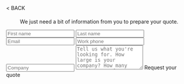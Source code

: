 <div class="modal-container" id="quote-modal">
  <div class="modal">
    <div class="modal-close modal-back">< BACK</div>
    <form id="quote-form" style="margin-top: 20px">
    <p style="text-align: center">We just need a bit of information from you to prepare your quote.</p>
    <input class="half" type="text" name="first_name" placeholder="First name" required>
    <input class="half" type="text" name="last_name" placeholder="Last name" required>
    <input type="email" name="email" placeholder="Email" required>
    <input type="text" name="phone" placeholder="Work phone" required>
    <input type="text" name="company" placeholder="Company" required>
    <textarea name="description" rows="4" required placeholder="Tell us what you're looking for. How large is your company? How many snacks? How frequent would you like delivery?"></textarea>
    <input type="text" class="honeypot" style="position: absolute; left: -2000px" placeholder="Please leave this empty. Thanks!">
    <a class="btn btn-red" style="max-width: none" onclick="$('#quote-form').submit()"><span>Request your quote</span></a>
    <input type="submit" style="position: absolute; left: -2000px">
    </form>    
    <p style="display: none" class="quote-success">Great! We've received your request and will reach out to you shortly.</p>
    <p style="display: none" class="quote-error">Uh oh. Something went wrong. Please try again shortly.</p>
    <a class="modal-close modal-close-btn btn btn-green" style="max-width: none; display: none;"><span>Close window</span></a>
  </div>
</div>

